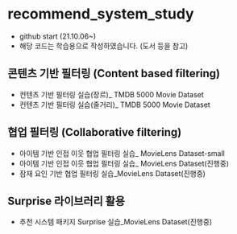 # recommend_system_study

- github start (21.10.06~)
- 해당 코드는 학습용으로 작성하였습니다. (도서 등을 참고)



콘텐츠 기반 필터링 (Content based filtering)
-------------
- 컨텐츠 기반 필터링 실습(장르)_ TMDB 5000 Movie Dataset
- 컨텐츠 기반 필터링 실습(줄거리)_ TMDB 5000 Movie Dataset


협업 필터링 (Collaborative filtering)
-------------
- 아이템 기반 인접 이웃 협업 필터링 실습_ MovieLens Dataset-small
- 아이템 기반 인접 이웃 협업 필터링 실습_ MovieLens Dataset(진행중)
- 잠재 요인 기반 협업 필터링 실습_MovieLens Dataset(진행중)

Surprise 라이브러리 활용 
-------------
- 추천 시스템 패키지 Surprise 실습_MovieLens Dataset(진행중)
